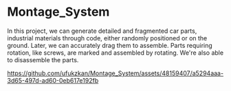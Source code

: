 # Montage_System
In this project, we can generate detailed and fragmented car parts, industrial materials through code, either randomly positioned or on the ground. Later, we can accurately drag them to assemble. Parts requiring rotation, like screws, are marked and assembled by rotating. We're also able to disassemble the parts.


https://github.com/ufukzkan/Montage_System/assets/48159407/a5294aaa-3d65-497d-ad60-0eb617e192fb

